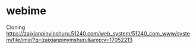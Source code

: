 # webime
Cloning https://zaixianpinyinshuru.51240.com/web_system/51240_com_www/system/file/ime/?q=zaixianpinyinshuru&amp;v=17052213
